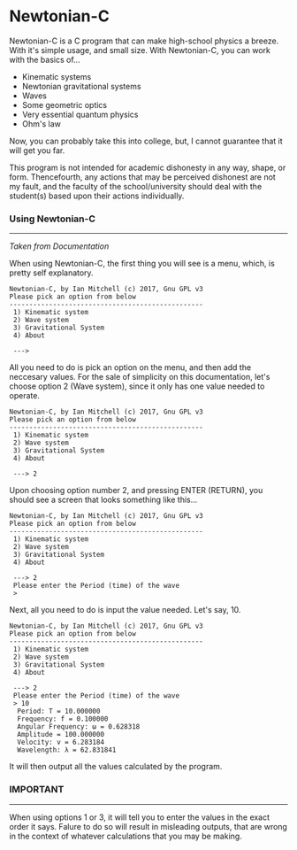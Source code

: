 # Newtonian-C
Newtonian-C is a C program that can make high-school physics a breeze. With
it's simple usage, and small size. With Newtonian-C, you can work with the basics of...

* Kinematic systems
* Newtonian gravitational systems
* Waves
* Some geometric optics
* Very essential quantum physics
* Ohm's law

Now, you can probably take this into college, but, I cannot guarantee that it
will get you far. 



This program is not intended for academic dishonesty in any way, shape, or form. Thencefourth, any actions that may be perceived dishonest are not my fault, and the faculty of the school/university should deal with the student(s) based upon their actions individually. 
### Using Newtonian-C
___
*Taken from Documentation*

When using Newtonian-C, the first thing you will see is a menu, which, is pretty self explanatory.

```
Newtonian-C, by Ian Mitchell (c) 2017, Gnu GPL v3
Please pick an option from below 
-------------------------------------------------
 1) Kinematic system
 2) Wave system
 3) Gravitational System
 4) About

 --->
```
All you need to do is pick an option on the menu, and then add the neccesary values. For the sale of simplicity on this documentation, let's choose option 2 (Wave system), since it only has one value needed to operate. 

```
Newtonian-C, by Ian Mitchell (c) 2017, Gnu GPL v3
Please pick an option from below 
-------------------------------------------------
 1) Kinematic system
 2) Wave system
 3) Gravitational System
 4) About

 ---> 2
```

Upon choosing option number 2, and pressing ENTER (RETURN), you should see a screen that looks something like this...

```
Newtonian-C, by Ian Mitchell (c) 2017, Gnu GPL v3
Please pick an option from below 
-------------------------------------------------
 1) Kinematic system
 2) Wave system
 3) Gravitational System
 4) About

 ---> 2
 Please enter the Period (time) of the wave  
 >
```

Next, all you need to do is input the value needed. Let's say, 10.

```
Newtonian-C, by Ian Mitchell (c) 2017, Gnu GPL v3
Please pick an option from below 
-------------------------------------------------
 1) Kinematic system
 2) Wave system
 3) Gravitational System
 4) About

 ---> 2
 Please enter the Period (time) of the wave  
 > 10
  Period: T = 10.000000					    
  Frequency: f = 0.100000					    
  Angular Frequency: ω = 0.628318				    
  Amplitude = 100.000000					    
  Velocity: v = 6.283184					    
  Wavelength: λ = 62.831841
```

It will then output all the values calculated by the program.

### IMPORTANT
____

When using options 1 or 3, it will tell you to enter the values in the exact order it says. Falure to do so will result in misleading outputs, that are wrong in the context of whatever calculations that you may be making.
